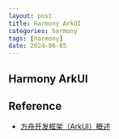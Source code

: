 ```yaml
---
layout: post
title: Harmony ArkUI
categories: harmony
tags: [harmony]
date: 2024-06-05
---
```


## Harmony ArkUI

## Reference
+ [方舟开发框架（ArkUI）概述](https://developer.huawei.com/consumer/cn/doc/harmonyos-guides-V2/arkui-overview-0000001532577181-V2)
